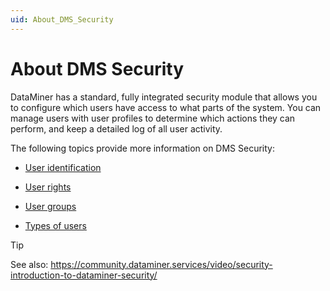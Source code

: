 ```yaml
---
uid: About_DMS_Security
---
```


# About DMS Security

DataMiner has a standard, fully integrated security module that allows you to configure which users have access to what parts of the system. You can manage users with user profiles to determine which actions they can perform, and keep a detailed log of all user activity.

The following topics provide more information on DMS Security:

- [User identification](xref:User_identification)

- [User rights](xref:User_rights)

- [User groups](xref:User_groups)

- [Types of users](xref:Types_of_users)

> [!TIP]
> See also:
> <https://community.dataminer.services/video/security-introduction-to-dataminer-security/>
